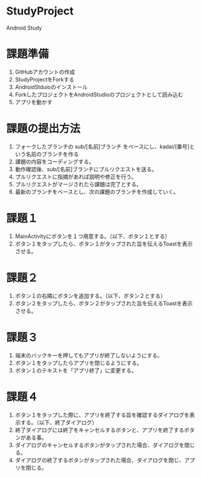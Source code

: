 # StudyProject
Android Study

# 課題準備
1. GitHubアカウントの作成
1. StudyProjectをForkする
1. AndroidStduioのインストール
1. ForkしたプロジェクトをAndroidStudioのプロジェクトとして読み込む
1. アプリを動かす

# 課題の提出方法
1. フォークしたブランチの sub/[名前]ブランチ をベースにし、kadai/[番号]という名前のブランチを作る
1. 課題の内容をコーディングする。
1. 動作確認後、sub/[名前]ブランチにプルリクエストを送る。
1. プルリクエストに指摘があれば説明や修正を行う。
1. プルリクエストがマージされたら課題は完了とする。
1. 最新のブランチをベースとし、次の課題のブランチを作成していく。

# 課題１
1. MainActivityにボタンを１つ用意する。（以下、ボタン１とする）
1. ボタン１をタップしたら、ボタン１がタップされた旨を伝えるToastを表示させる。

# 課題２
1. ボタン１の右隣にボタンを追加する。（以下、ボタン２とする）
1. ボタン２をタップしたら、ボタン２がタップされた旨を伝えるToastを表示させる。

# 課題３
1. 端末のバックキーを押してもアプリが終了しないようにする。
1. ボタン１をタップしたらアプリを閉じるようにする。
1. ボタン１のテキストを「アプリ終了」に変更する。

# 課題４
1. ボタン１をタップした際に、アプリを終了する旨を確認するダイアログを表示する。（以下、終了ダイアログ）
1. 終了ダイアログには終了をキャンセルするボタンと、アプリを終了するボタンがある事。
1. ダイアログのキャンセルするボタンがタップされた場合、ダイアログを閉じる。
1. ダイアログの終了するボタンがタップされた場合、ダイアログを閉じ、アプリを閉じる。
